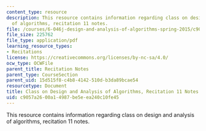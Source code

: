 ```yaml
---
content_type: resource
description: This resource contains information regarding class on design and analysis
  of algorithms, recitation 11 notes.
file: /courses/6-046j-design-and-analysis-of-algorithms-spring-2015/c9057a2600a14987be5eea240c10fe45_MIT6_046JS15_Recitation11.pdf
file_size: 225762
file_type: application/pdf
learning_resource_types:
- Recitations
license: https://creativecommons.org/licenses/by-nc-sa/4.0/
ocw_type: OCWFile
parent_title: Recitation Notes
parent_type: CourseSection
parent_uid: 15d515f8-c4b8-4142-510d-b3da89bcae54
resourcetype: Document
title: Class on Design and Analysis of Algorithms, Recitation 11 Notes
uid: c9057a26-00a1-4987-be5e-ea240c10fe45
---
```

This resource contains information regarding class on design and analysis of algorithms, recitation 11 notes.